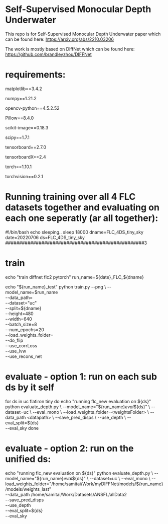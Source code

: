 # Self-Supervised Monocular Depth Underwater
This repo is for Self-Supervised Monocular Depth Underwater paper which can be found here:
https://arxiv.org/abs/2210.03206

The work is mostly based on DiffNet which can be found here:
https://github.com/brandleyzhou/DIFFNet


# requirements:
matplotlib==3.4.2

numpy==1.21.2

opencv-python==4.5.2.52

Pillow==8.4.0

scikit-image==0.18.3

scipy==1.7.1

tensorboard==2.7.0

tensorboardX==2.4

torch==1.10.1

torchvision==0.2.1


# Running training over all 4 FLC datasets together and evaluating on each one seperatly (ar all together):


#!/bin/bash
echo sleeping..
sleep 18000
dname=FLC_4DS_tiny_sky
date=20220706
ds=FLC_4DS_tiny_sky
##################################################3
# train

echo "train diffnet flc2 pytorch"
run_name=${date}_FLC_${dname}

echo "${run_name}_test"
python train.py --png \
--model_name=$run_name \
--data_path=<datapath> \
--dataset="uc" \
--split=${dname} \
--height=480 \
--width=640 \
--batch_size=8 \
--num_epochs=20 \
--load_weights_folder=<initial weights Folder> \
--do_flip \
--use_corrLoss \
--use_lvw \
--use_recons_net


# evaluate - option 1: run on each sub ds by it self
for ds in uc flatiron tiny
do
    echo "running flc_new evaluation on ${ds}"
    python evaluate_depth.py \
    --model_name="${run_name}_eval_${ds}" \
    --dataset=uc \
    --eval_mono \
    --load_weights_folder=<weightsFolder> \
    --data_path <datapath> \
    --save_pred_disps \
    --use_depth \
    --eval_split=${ds} \
    --eval_sky 
done

# evaluate - option 2: run on the unified ds:
echo "running flc_new evaluation on ${ds}"
python evaluate_depth.py \
--model_name="${run_name}_eval_${ds}" \
--dataset=uc \
--eval_mono \
--load_weights_folder="/home/samitai/Work/myDIFFNet/models/${run_name}/models/weights_last" \
--data_path /home/samitai/Work/Datasets/ANSFL/allData2 \
--save_pred_disps \
--use_depth \
--eval_split=${ds} \
--eval_sky 

